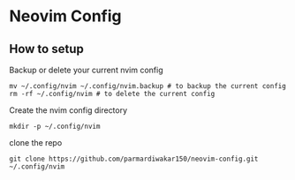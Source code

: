 # Neovim Config

## How to setup

Backup or delete your current nvim config

```
mv ~/.config/nvim ~/.config/nvim.backup # to backup the current config
rm -rf ~/.config/nvim # to delete the current config
```

Create the nvim config directory

```
mkdir -p ~/.config/nvim
```

clone the repo

```
git clone https://github.com/parmardiwakar150/neovim-config.git ~/.config/nvim
```
